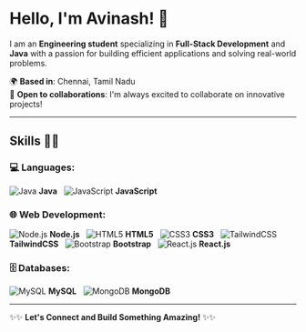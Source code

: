 # Hello, I'm Avinash! 👋

I am an **Engineering student** specializing in **Full-Stack Development** and **Java** with a passion for building efficient applications and solving real-world problems.

🌍 **Based in**: Chennai, Tamil Nadu  
🤝 **Open to collaborations**: I'm always excited to collaborate on innovative projects!

---

## Skills 💪🏻

### 💻 **Languages**:
![Java](https://img.icons8.com/color/48/000000/java-coffee-cup-logo.png) **Java** &nbsp; 
![JavaScript](https://img.icons8.com/color/48/000000/javascript.png) **JavaScript**

### 🌐 **Web Development**:
![Node.js](https://img.icons8.com/color/48/000000/nodejs.png) **Node.js** &nbsp;
![HTML5](https://img.icons8.com/color/48/000000/html-5.png) **HTML5** &nbsp;
![CSS3](https://img.icons8.com/color/48/000000/css3.png) **CSS3** &nbsp;
![TailwindCSS](https://img.icons8.com/color/48/000000/tailwindcss.png) **TailwindCSS** &nbsp;
![Bootstrap](https://img.icons8.com/color/48/000000/bootstrap.png) **Bootstrap** &nbsp;
![React.js](https://img.icons8.com/color/48/000000/react-native.png) **React.js**

### 🗄️ **Databases**:
![MySQL](https://img.icons8.com/color/48/000000/mysql-logo.png) **MySQL** &nbsp;
![MongoDB](https://img.icons8.com/color/48/000000/mongodb.png) **MongoDB**

---

✨✨ **Let's Connect and Build Something Amazing!** ✨✨
